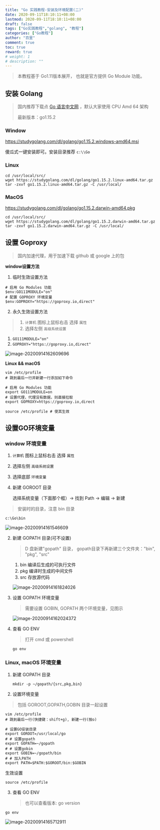 ```yaml
---
title: "Go 实践教程-安装及环境配置(二)"
date: 2020-09-11T18:10:11+08:00
lastmod: 2020-09-11T18:10:11+08:00
draft: false
tags: ["Go实践教程","golang", "教程"]
categories: ["Go教程"]
author: "百里"
comment: true
toc: true
reward: true
# weight: 1
# description: ""
---
```


> 本教程基于 Go1.11版本展开， 也就是官方提供 Go Module 功能。

## 安装 Golang 

> 国内推荐下载点 [Go 语言中文网](https://studygolang.com/dl) ，默认大家使用 CPU Amd 64 架构
>
> 最新版本：go1.15.2

###  Window

https://studygolang.com/dl/golang/go1.15.2.windows-amd64.msi

 傻瓜式一键安装即可。安装目录推荐 `c:\\Go`

### Linux 

```shell
cd /usr/local/src/
wget https://studygolang.com/dl/golang/go1.15.2.linux-amd64.tar.gz
tar -zxvf go1.15.2.linux-amd64.tar.gz -C /usr/local/
```

### MacOS

https://studygolang.com/dl/golang/go1.15.2.darwin-amd64.pkg

```shell
cd /usr/local/src/
wget https://studygolang.com/dl/golang/go1.15.2.darwin-amd64.tar.gz
tar -zxvf go1.15.2.darwin-amd64.tar.gz -C /usr/local/
```


## 设置 Goproxy


> 国内加速代理，用于加速下载 github 或 google 上的包

**window设置方法**

1. 临时生效设置方法

```shell
# 启用 Go Modules 功能
$env:GO111MODULE="on"
# 配置 GOPROXY 环境变量
$env:GOPROXY="https://goproxy.io,direct"
```

2. 永久生效设置方法

> 1. `计算机` 图标上鼠标右击 选择 `属性`
> 2. 选择左侧 `高级系统设置`

1. `GO111MODULE="on"`
2. `GOPROXY="https://goproxy.io,direct"`

![image-20200914162609696](https://cdn.jsdelivr.net/gh/yezihack/assets@master/b/20200914162610.png?imageslim)

**Linux && macOS**

```shell
vim /etc/profile
# 跳到最后一行并新建一行添加如下命令

# 启用 Go Modules 功能
export GO111MODULE=on
# 设置代理，代理没有数据，则直接拉取
export GOPROXY=https://goproxy.io,direct

source /etc/profile # 使其生效
```

## 设置GO环境变量

### window 环境变量

1. `计算机` 图标上鼠标右击 选择 `属性`
2. 选择左侧 `高级系统设置`
3. 选择底部 `环境变量`

1. 新建 GOROOT 目录 

    选择系统变量（下面那个框）-> 找到 Path -> 编辑 -> 新建

> 安装时的目录，注意 bin 目录

```shell
c:\Go\bin
```

![image-20200914161546609](https://cdn.jsdelivr.net/gh/yezihack/assets@master/b/20200914161555.png?imageslim)

2. 新建 GOPATH 目录(可不设置)

   >  D 盘新建"gopath" 目录， gopath目录下再新建三个文件夹："bin", "pkg", "src"

   1. bin 编译后生成的可执行文件
   2. pkg 编译时生成的中间文件
   3. src 存放源代码

   ![image-20200914161824026](https://cdn.jsdelivr.net/gh/yezihack/assets@master/b/20200914161825.png?imageslim)

3. 设置 GOPATH 环境变量

   > 需要设置 GOBIN, GOPATH 两个环境变量，见图示

   ![image-20200914162024372](https://cdn.jsdelivr.net/gh/yezihack/assets@master/b/20200914162025.png?imageslim)

4. 查看 GO ENV

   >  打开 cmd 或 powershell

    ```shell
    go env
    ```

### Linux, macOS 环境变量

1. 新建 GOPATH 目录 

   ```shell
   mkdir -p ~/gopath/{src,pkg,bin}
   ```
2. 设置环境变量
> 包括 GOROOT,GOPATH,GOBIN 目录一起设置

```shell
vim /etc/profile
# 跳到最后一行(快捷键：shift+g), 新建一行(按o)

# 设置GO安装目录 
export GOROOT=/usr/local/go
# # 设置gopath
export GOPATH=~/gopath
# # 设置gobin
export GOBIN=~/gopath/bin
# # 加入PATH
export PATH=$PATH:$GOROOT/bin:$GOBIN
```

生效设置

```shell
source /etc/profile
```

3. 查看 GO ENV

   > 也可以查看版本: go version

```
go env
```

![image-20200914165712911](https://cdn.jsdelivr.net/gh/yezihack/assets@master/b/20200914165713.png?imageslim)